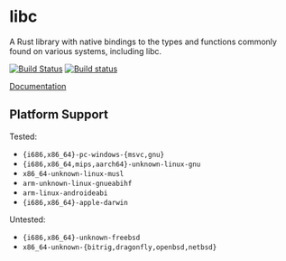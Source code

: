libc
====

A Rust library with native bindings to the types and functions commonly found on
various systems, including libc.

[![Build Status](https://travis-ci.org/alexcrichton/libc.svg?branch=master)](https://travis-ci.org/alexcrichton/libc)
[![Build status](https://ci.appveyor.com/api/projects/status/v0414slj8y8nga0p?svg=true)](https://ci.appveyor.com/project/alexcrichton/libc)

[Documentation](http://alexcrichton.com/libc)

## Platform Support

Tested:
  * `{i686,x86_64}-pc-windows-{msvc,gnu}`
  *  `{i686,x86_64,mips,aarch64}-unknown-linux-gnu`
  *  `x86_64-unknown-linux-musl`
  *  `arm-unknown-linux-gnueabihf`
  *  `arm-linux-androideabi`
  *  `{i686,x86_64}-apple-darwin`

Untested:
  * `{i686,x86_64}-unknown-freebsd`
  * `x86_64-unknown-{bitrig,dragonfly,openbsd,netbsd}`
